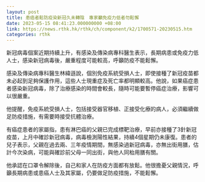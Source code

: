 ```yaml
---
layout: post
title: 患癌者鬆防疫染新冠久未轉陰　專家籲免疫力低者勿鬆懈
date: 2023-05-15 08:41:23.000000000 +08:00
link: https://news.rthk.hk/rthk/ch/component/k2/1700571-20230515.htm
categories: rthk
---
```


新冠病毒個案近期持續上升，有感染及傳染病專科醫生表示，長期病患或免疫力低人士，感染新冠病毒後，嚴重程度可能較高，呼籲防疫不能鬆懈。

感染及傳染病專科醫生林緯遜說，個別免疫系統受損人士，即使接種了新冠疫苗都未必起到足夠保護作用，這些人士現重症及死亡率都明顯較高。他說，如果癌症患者感染新冠病毒，除了治療感染的時間會較長，隨時可能要暫停癌症治療，影響可以很嚴重。

他提醒，免疫系統受損人士，包括接受器官移植、正接受化療的病人，必須繼續做足防疫措施，有需要時接受抗體治療。

有癌症患者的家屬指，患有淋巴癌的父親已完成標靶治療，早前亦接種了3針新冠疫苗，上月中確診新冠病毒，病毒檢測陽性結果，持續4個星期仍未康復。患者的兒子表示，父親在過去兩、三年疫情期間，無感染過新冠病毒，亦無出街用膳，估計今次染病，可能與確診前父母一同出街，與他人同枱用膳有關。

他承認在口罩令解除後，自己和家人在防疫方面都有放鬆。他很擔憂父親情況，呼籲長期病患或患癌人士及其家屬，仍要做足防疫措施，不能鬆懈。

